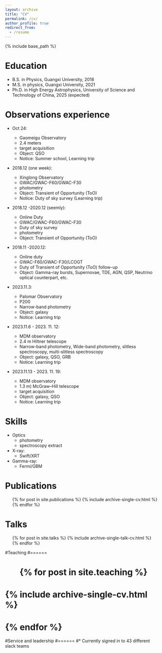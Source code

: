 ```yaml
---
layout: archive
title: "CV"
permalink: /cv/
author_profile: true
redirect_from:
  - /resume
---
```


{% include base_path %}

Education
======
* B.S. in Physics, Guangxi University, 2018
* M.S. in physics, Guangxi University, 2021
* Ph.D. in High Energy Astrophysics, University of Science and Technology of China, 2025 (expected)

Observations experience
======
* Oct 24: 
  * Gaomeigu Observatory
  * 2.4 meters 
  * target acquisition
  * Object: QSO
  * Notice: Summer school, Learning trip
    
* 2018.12 (one week):
  * Xinglong Observatory
  * GWAC/GWAC-F60/GWAC-F30
  * photometry
  * Object: Transient of Opportunity (ToO)
  * Notice: Duty of sky survey (Learning trip)

* 2018.12 -2020.12 (seemly):
  * Online Duty
  * GWAC/GWAC-F60/GWAC-F30
  * Duty of sky survey 
  * photometry
  * Object: Transient of Opportunity (ToO)
    
* 2018.11 -2020.12:
  * Online duty
  * GWAC-F60/GWAC-F30/LCOGT
  * Duty of Transient of Opportunity (ToO) follow-up
  * Object: Gamma-ray bursts, Supernovae, TDE, AGN, QSP, Neutrino optical counterpart, etc.
 
* 2023.11.3:
  * Palomar Observatory
  * P200
  * Narrow-band photometry 
  * Object: galaxy
  * Notice: Learning trip

* 2023.11.6 - 2023. 11. 12:
  * MDM observatory
  * 2.4 m Hiltner telescope
  * Narrow-band photometry, Wide-band photometry, slitless spectroscopy, multi-slitless spectroscopy
  * Object: galaxy, QSO, GRB
  * Notice: Learning trip

* 2023.11.13 - 2023. 11. 19:
  * MDM observatory
  * 1.3 m) McGraw–Hill telescope
  * target acquisition
  * Object: galaxy, QSO
  * Notice: Learning trip
    
Skills
======

* Optics
  * photometry
  * spectroscopy extract
* X-ray:
  * Swift/XRT
* Gamma-ray:
  * Fermi/GBM 

Publications
======
  <ul>{% for post in site.publications %}
    {% include archive-single-cv.html %}
  {% endfor %}</ul>
  
Talks
======
  <ul>{% for post in site.talks %}
    {% include archive-single-talk-cv.html %}
  {% endfor %}</ul>
  
#Teaching
#======
#  <ul>{% for post in site.teaching %}
#    {% include archive-single-cv.html %}
#  {% endfor %}</ul>
  
#Service and leadership
#======
#* Currently signed in to 43 different slack teams
